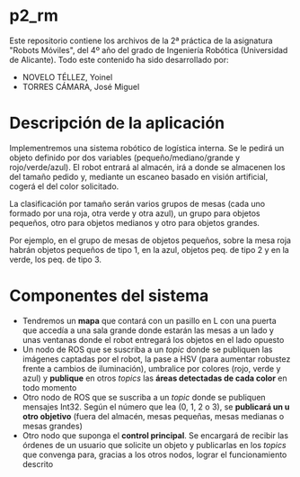 # p2_rm
Este repositorio contiene los archivos de la 2ª práctica de la asignatura "Robots Móviles", del 4º año del grado de Ingeniería Robótica (Universidad de Alicante). Todo este contenido ha sido desarrollado por:
* NOVELO TÉLLEZ, Yoinel
* TORRES CÁMARA, José Miguel

# Descripción de la aplicación
Implementremos una sistema robótico de logística interna. Se le pedirá un objeto definido por dos variables (pequeño/mediano/grande y rojo/verde/azul). El robot entrará al almacén, irá a donde se almacenen los del tamaño pedido y, mediante un escaneo basado en visión artificial, cogerá el del color solicitado.

La clasificación por tamaño serán varios grupos de mesas (cada uno formado por una roja, otra verde y otra azul), un grupo para objetos pequeños, otro para objetos medianos y otro para objetos grandes.

Por ejemplo, en el grupo de mesas de objetos pequeños, sobre la mesa roja habrán objetos pequeños de tipo 1, en la azul, objetos peq. de tipo 2 y en la verde, los peq. de tipo 3.

# Componentes del sistema
* Tendremos un **mapa** que contará con un pasillo en L con una puerta que accedía a una sala grande donde estarán las mesas a un lado y unas ventanas donde el robot entregará los objetos en el lado opuesto
* Un nodo de ROS que se suscriba a un *topic* donde se publiquen las imágenes captadas por el robot, la pase a HSV (para aumentar robustez frente a cambios de iluminación), umbralice por colores (rojo, verde y azul) y **publique** en otros *topics* las **áreas detectadas de cada color** en todo momento
* Otro nodo de ROS que se suscriba a un *topic* donde se publiquen mensajes Int32. Según el número que lea (0, 1, 2 o 3), se **publicará un u otro objetivo** (fuera del almacén, mesas pequeñas, mesas medianas o mesas grandes)
* Otro nodo que suponga el **control principal**. Se encargará de recibir las órdenes de un usuario que solicite un objeto y publicarlas en los *topics* que convenga para, gracias a los otros nodos, lograr el funcionamiento descrito
